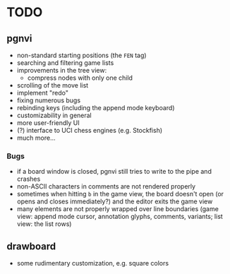# TODO

## pgnvi

- non-standard starting positions (the `FEN` tag)
- searching and filtering game lists
- improvements in the tree view:
  - compress nodes with only one child
- scrolling of the move list
- implement "redo"
- fixing numerous bugs
- rebinding keys (including the append mode keyboard)
- customizability in general
- more user-friendly UI
- (?) interface to UCI chess engines (e.g. Stockfish)
- much more...

### Bugs

- if a board window is closed, pgnvi still tries to write to the pipe and
  crashes
- non-ASCII characters in comments are not rendered properly
- sometimes when hitting `b` in the game view, the board doesn't open (or opens
  and closes immediately?) and the editor exits the game view
- many elements are not properly wrapped over line boundaries (game view:
  append mode cursor, annotation glyphs, comments, variants; list view: the
  list rows)

## drawboard

- some rudimentary customization, e.g. square colors

